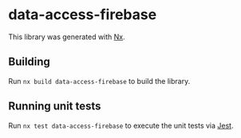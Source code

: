 # data-access-firebase

This library was generated with [Nx](https://nx.dev).

## Building

Run `nx build data-access-firebase` to build the library.

## Running unit tests

Run `nx test data-access-firebase` to execute the unit tests via [Jest](https://jestjs.io).
